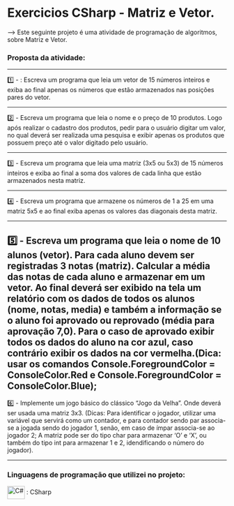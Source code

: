 # Exercicios CSharp - Matriz e Vetor.

 --> Este seguinte projeto é uma atividade de programação de algoritmos, sobre Matriz e Vetor.

### Proposta da atividade:

----------------------------------------------------------------------------

1️⃣ - : Escreva um programa que leia um vetor de 15 números inteiros e exiba ao final apenas os números que estão armazenados nas posições pares do vetor.

----------------------------------------------------------------------------

2️⃣ - Escreva um programa que leia o nome e o preço de 10 produtos. Logo após realizar o cadastro dos produtos, pedir para o usuário digitar um valor, no qual deverá ser realizada uma pesquisa e exibir apenas os produtos que possuem preço até o valor digitado pelo usuário. 

----------------------------------------------------------------------------

3️⃣ - Escreva um programa que leia uma matriz (3x5 ou 5x3) de 15 números inteiros e exiba ao final a soma dos valores de cada linha que estão armazenados nesta matriz. 

----------------------------------------------------------------------------

4️⃣ - Escreva um programa que armazene os números de 1 a 25 em uma matriz 5x5 e ao final exiba apenas os valores das diagonais desta matriz.

----------------------------------------------------------------------------

5️⃣ - Escreva um programa que leia o nome de 10 alunos (vetor). Para cada aluno devem ser registradas 3 notas (matriz). Calcular a média das notas de cada aluno e armazenar em um vetor. Ao final deverá ser exibido na tela um relatório com os dados de todos os alunos (nome, notas, media) e também a informação se o aluno foi aprovado ou reprovado (média para aprovação 7,0). Para o caso de aprovado exibir todos os dados do aluno na cor azul, caso contrário exibir os dados na cor vermelha.(Dica: usar os comandos Console.ForegroundColor = ConsoleColor.Red e Console.ForegroundColor = ConsoleColor.Blue);
----------------------------------------------------------------------------

6️⃣ - Implemente um jogo básico do clássico “Jogo da Velha”. Onde deverá ser usada uma matriz 3x3. (Dicas: Para identificar o jogador, utilizar uma variável que servirá como um contador, e para contador sendo par associa-se a jogada sendo do jogador 1, senão, em caso de ímpar associa-se ao jogador 2; A matriz pode ser do tipo char para armazenar ‘O’ e ‘X’, ou também do tipo int para armazenar 1 e 2, idendificando o número do jogador). 

----------------------------------------------------------------------------

### Linguagens de programação que utilizei no projeto: 

 <img  align="center" alt="C#" height="30" width="40" src="https://cdn.jsdelivr.net/gh/devicons/devicon/icons/csharp/csharp-original.svg" /> :  CSharp
